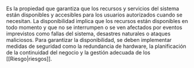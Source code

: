 Es la propiedad que garantiza que los recursos y servicios del sistema están disponibles y accesibles para los usuarios autorizados cuando se necesitan. La disponibilidad implica que los recursos están disponibles en todo momento y que no se interrumpen o se ven afectados por eventos imprevistos como fallas del sistema, desastres naturales o ataques maliciosos. Para garantizar la disponibilidad, se deben implementar medidas de seguridad como la redundancia de hardware, la planificación de la continuidad del negocio y la gestión adecuada de los [[Riesgo|riesgos]].
